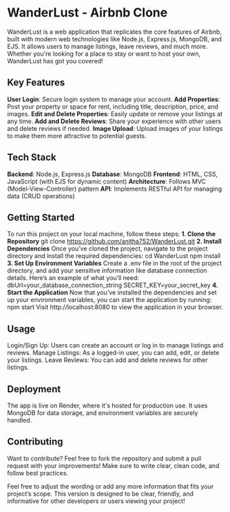 # WanderLust - Airbnb Clone
WanderLust is a web application that replicates the core features of Airbnb, built with modern web technologies like Node.js, Express.js, MongoDB, and EJS. It allows users to manage listings, leave reviews, and much more. Whether you're looking for a place to stay or want to host your own, WanderLust has got you covered!

## Key Features
**User Login**: Secure login system to manage your account.
**Add Properties**: Post your property or space for rent, including title, description, price, and images.
**Edit and Delete Properties**: Easily update or remove your listings at any time.
**Add and Delete Reviews**: Share your experience with other users and delete reviews if needed.
**Image Upload**: Upload images of your listings to make them more attractive to potential guests.

## Tech Stack
**Backend**: Node.js, Express.js
**Database**: MongoDB
**Frontend**: HTML, CSS, JavaScript (with EJS for dynamic content)
**Architecture**: Follows MVC (Model-View-Controller) pattern
**API**: Implements RESTful API for managing data (CRUD operations)

## Getting Started
To run this project on your local machine, follow these steps:
**1. Clone the Repository**
git clone https://github.com/anitha752/WanderLust.git
 **2. Install Dependencies**
Once you’ve cloned the project, navigate to the project directory and install the required dependencies:
cd WanderLust
npm install
**3. Set Up Environment Variables**
Create a .env file in the root of the project directory, and add your sensitive information like database connection details. Here’s an example of what you’ll need:
dbUrl=your_database_connection_string
SECRET_KEY=your_secret_key
 **4. Start the Application**
Now that you’ve installed the dependencies and set up your environment variables, you can start the application by running:
npm start
Visit http://localhost:8080 to view the application in your browser.

## Usage
Login/Sign Up: Users can create an account or log in to manage listings and reviews.
Manage Listings: As a logged-in user, you can add, edit, or delete your listings.
Leave Reviews: You can add and delete reviews for other listings.

## Deployment
The app is live on Render, where it's hosted for production use. It uses MongoDB for data storage, and environment variables are securely handled.

## Contributing
Want to contribute? Feel free to fork the repository and submit a pull request with your improvements! Make sure to write clear, clean code, and follow best practices.

Feel free to adjust the wording or add any more information that fits your project’s scope. This version is designed to be clear, friendly, and informative for other developers or users viewing your project!
